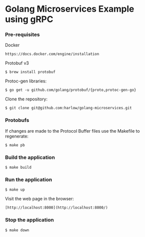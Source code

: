 # Golang Microservices Example using gRPC

### Pre-requisites

Docker 

    https://docs.docker.com/engine/installation

Protobuf v3

    $ brew install protobuf

Protoc-gen libraries:

    $ go get -u github.com/golang/protobuf/{proto,protoc-gen-go}

Clone the repository:

    $ git clone git@github.com:harlow/golang-microservices.git

### Protobufs

If changes are made to the Protocol Buffer files use the Makefile to regenerate:

    $ make pb

### Build the application

    $ make build

### Run the application

    $ make up

Visit the web page in the browser:

    [http://localhost:8000](http://localhost:8000/)

### Stop the application

    $ make down
